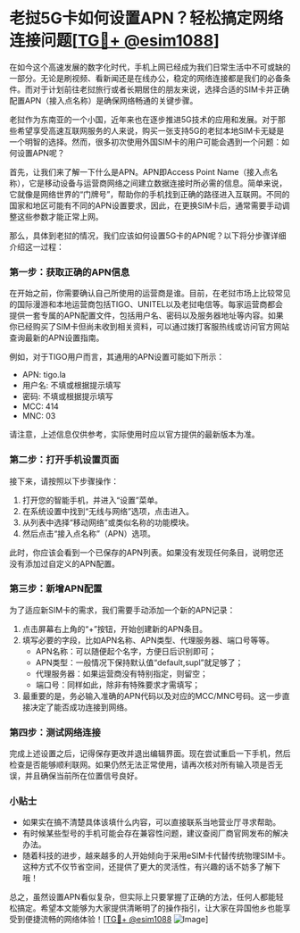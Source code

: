 # 老挝5G卡如何设置APN？轻松搞定网络连接问题[[TG💪+ @esim1088](https://t.me/s/esim1088)]

在如今这个高速发展的数字化时代，手机上网已经成为我们日常生活中不可或缺的一部分。无论是刷视频、看新闻还是在线办公，稳定的网络连接都是我们的必备条件。而对于计划前往老挝旅行或者长期居住的朋友来说，选择合适的SIM卡并正确配置APN（接入点名称）是确保网络畅通的关键步骤。

老挝作为东南亚的一个小国，近年来也在逐步推进5G技术的应用和发展。对于那些希望享受高速互联网服务的人来说，购买一张支持5G的老挝本地SIM卡无疑是一个明智的选择。然而，很多初次使用外国SIM卡的用户可能会遇到一个问题：如何设置APN呢？

首先，让我们来了解一下什么是APN。APN即Access Point Name（接入点名称），它是移动设备与运营商网络之间建立数据连接时所必需的信息。简单来说，它就像是网络世界的“门牌号”，帮助你的手机找到正确的路径进入互联网。不同的国家和地区可能有不同的APN设置要求，因此，在更换SIM卡后，通常需要手动调整这些参数才能正常上网。

那么，具体到老挝的情况，我们应该如何设置5G卡的APN呢？以下将分步骤详细介绍这一过程：

### 第一步：获取正确的APN信息

在开始之前，你需要确认自己所使用的运营商是谁。目前，在老挝市场上比较常见的国际漫游和本地运营商包括TIGO、UNITEL以及老挝电信等。每家运营商都会提供一套专属的APN配置文件，包括用户名、密码以及服务器地址等内容。如果你已经购买了SIM卡但尚未收到相关资料，可以通过拨打客服热线或访问官方网站查询最新的APN设置指南。

例如，对于TIGO用户而言，其通用的APN设置可能如下所示：
- APN: tigo.la
- 用户名: 不填或根据提示填写
- 密码: 不填或根据提示填写
- MCC: 414
- MNC: 03

请注意，上述信息仅供参考，实际使用时应以官方提供的最新版本为准。

### 第二步：打开手机设置页面

接下来，请按照以下步骤操作：
1. 打开您的智能手机，并进入“设置”菜单。
2. 在系统设置中找到“无线与网络”选项，点击进入。
3. 从列表中选择“移动网络”或类似名称的功能模块。
4. 然后点击“接入点名称”（APN）选项。

此时，你应该会看到一个已保存的APN列表。如果没有发现任何条目，说明您还没有添加过自定义的APN配置。

### 第三步：新增APN配置

为了适应新SIM卡的需求，我们需要手动添加一个新的APN记录：
1. 点击屏幕右上角的“+”按钮，开始创建新的APN条目。
2. 填写必要的字段，比如APN名称、APN类型、代理服务器、端口号等等。
   - APN名称：可以随便起个名字，方便日后识别即可；
   - APN类型：一般情况下保持默认值“default,supl”就足够了；
   - 代理服务器：如果运营商没有特别指定，则留空；
   - 端口号：同样如此，除非有特殊要求才需填写；
3. 最重要的是，务必输入准确的APN代码以及对应的MCC/MNC号码。这一步直接决定了能否成功连接到网络。

### 第四步：测试网络连接

完成上述设置之后，记得保存更改并退出编辑界面。现在尝试重启一下手机，然后检查是否能够顺利联网。如果仍然无法正常使用，请再次核对所有输入项是否无误，并且确保当前所在位置信号良好。

### 小贴士

- 如果实在搞不清楚具体该填什么内容，可以直接联系当地营业厅寻求帮助。
- 有时候某些型号的手机可能会存在兼容性问题，建议查阅厂商官网发布的解决办法。
- 随着科技的进步，越来越多的人开始倾向于采用eSIM卡代替传统物理SIM卡。这种方式不仅节省空间，还提供了更大的灵活性，有兴趣的话不妨多了解下哦！

总之，虽然设置APN看似复杂，但实际上只要掌握了正确的方法，任何人都能轻松搞定。希望本文能够为大家提供清晰明了的操作指引，让大家在异国他乡也能享受到便捷流畅的网络体验！[[TG💪+ @esim1088](https://t.me/s/esim1088) ![Image](https://i.postimg.cc/4NQfJmqS/Snipaste-2025-05-13-00-14-12.png)]